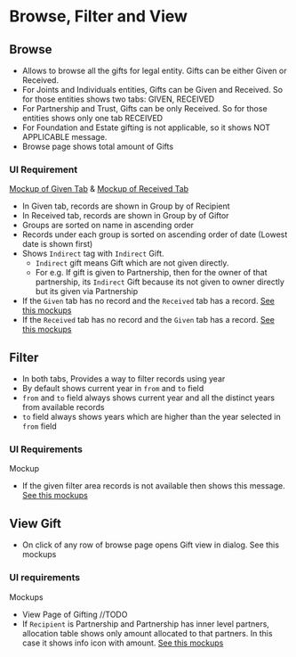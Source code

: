 # Browse, Filter and View

## Browse

- Allows to browse all the gifts for legal entity. Gifts can be either Given or Received.
- For Joints and Individuals entities, Gifts can be Given and Received. So for those entities shows two tabs: GIVEN, RECEIVED
- For Partnership and Trust, Gifts can be only Received. So for those entities shows only one tab RECEIVED
- For Foundation and Estate gifting is not applicable, so it shows NOT APPLICABLE message.
- Browse page shows total amount of Gifts 

### UI Requirement

[Mockup of Given Tab](https://drive.google.com/file/d/1BAPUBLstRiZC0GmeQbb5az_Y4fshEJ_e/view)
 & [Mockup of Received Tab](https://drive.google.com/file/d/1rbShyhlD0PKYHXZEWhImg3mzOkRtm23l/view)

- In Given tab, records are shown in Group by of Recipient
- In Received tab, records are shown in Group by of Giftor
- Groups are sorted on name in ascending order
- Records under each group is sorted on ascending order of date (Lowest date is shown first)
- Shows `Indirect` tag with `Indirect` Gift.
  - `Indirect` gift means Gift which are not given directly.  
  - For e.g. If gift is given to Partnership, then for the owner of that partnership, its `Indirect` Gift because its not given to owner directly but its given via Partnership
- If the `Given` tab has no record and the `Received` tab has a record. [See this mockups](https://drive.google.com/file/d/1owlcwN8dRABsualWCSmPmDlqLZou3f0j/view)
- If the `Received` tab has no record and the `Given` tab has a record. [See this mockups](https://drive.google.com/file/d/17y4-h1qGydEdgCN-UaIZuSLRCZ7HJr9c/view)

## Filter

- In both tabs, Provides a way to filter records using year
- By default shows current year in `from` and `to` field
- `from` and `to` field always shows current year and all the distinct years from available records
- `to` field always shows years which are higher than the year selected in `from` field

### UI Requirements

Mockup 
- If the given filter area records is not available then shows this message. [See this mockups](https://drive.google.com/file/d/1S5EigWIYPgXj0CQz8rv54atBHnb4kfnc/view)

## View Gift

- On click of any row of browse page opens Gift view in dialog. See this mockups

### UI requirements

Mockups
- View Page of Gifting //TODO
 - If `Recipient` is Partnership and Partnership has inner level partners, allocation table shows only amount allocated to that partners. In this case it shows info icon with amount. [See this mockups](https://drive.google.com/file/d/1CdgbOUbHV2yuJwfQQh8D7we0AKfQ0n-A/view)
